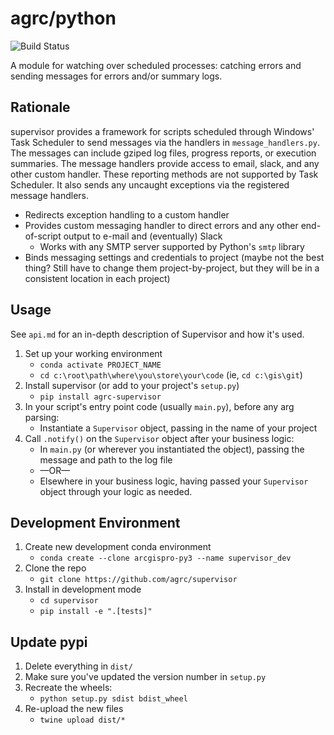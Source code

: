 # agrc/python

![Build Status](https://github.com/agrc/supervisor/workflows/Build%20and%20Test/badge.svg)
<!-- [![codecov](https://codecov.io/gh/agrc/python/branch/main/graph/badge.svg)](https://codecov.io/gh/agrc/python) -->

A module for watching over scheduled processes: catching errors and sending messages for errors and/or summary logs.

## Rationale

supervisor provides a framework for scripts scheduled through Windows' Task Scheduler to send messages via the handlers in `message_handlers.py`. The messages can include gziped log files, progress reports, or execution summaries. The message handlers provide access to email, slack, and any other custom handler. These reporting methods are not supported by Task Scheduler. It also sends any uncaught exceptions via the registered message handlers.

- Redirects exception handling to a custom handler
- Provides custom messaging handler to direct errors and any other end-of-script output to e-mail and (eventually) Slack
  - Works with any SMTP server supported by Python's `smtp` library
- Binds messaging settings and credentials to project (maybe not the best thing? Still have to change them project-by-project, but they will be in a consistent location in each project)

## Usage

See `api.md` for an in-depth description of Supervisor and how it's used.

1. Set up your working environment
   - `conda activate PROJECT_NAME`
   - `cd c:\root\path\where\you\store\your\code` (ie, `cd c:\gis\git`)
1. Install supervisor (or add to your project's `setup.py`)
   - `pip install agrc-supervisor`
1. In your script's entry point code (usually `main.py`), before any arg parsing:
   - Instantiate a `Supervisor` object, passing in the name of your project
1. Call `.notify()` on the `Supervisor` object after your business logic:
   - In `main.py` (or wherever you instantiated the object), passing the message and path to the log file
   - —OR—
   - Elsewhere in your business logic, having passed your `Supervisor` object through your logic as needed.

## Development Environment

1. Create new development conda environment
   - `conda create --clone arcgispro-py3 --name supervisor_dev`
1. Clone the repo
   - `git clone https://github.com/agrc/supervisor`
1. Install in development mode
   - `cd supervisor`
   - `pip install -e ".[tests]"`

## Update pypi

1. Delete everything in `dist/`
1. Make sure you've updated the version number in `setup.py`
1. Recreate the wheels:
   - `python setup.py sdist bdist_wheel`
1. Re-upload the new files
   - `twine upload dist/*`
